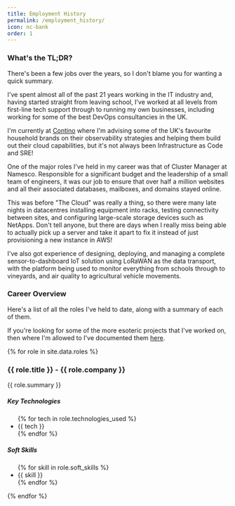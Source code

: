 ```yaml
---
title: Employment History
permalink: /employment_history/
icon: nc-bank
order: 1
---
```


<div class="row">
<div class="col-md-12">
<h3 class="description">What's the TL;DR?</h3>
</div>
</div>
<div class="row">
<div class="col">
<p>There's been a few jobs over the years, so I don't blame you for wanting a quick summary.</p>
<p>I've spent almost all of the past 21 years working in the IT industry and, having started straight from leaving school, I've worked at all levels from first-line tech support through to running my own businesses, including working for some of the best DevOps consultancies in the UK.</p>
<p>I'm currently at <A href="https://contino.io/">Contino</a> where I'm advising some of the UK's favourite household brands on their observability strategies and helping them build out their cloud capabilities, but it's not always been Infrastructure as Code and SRE!</p>
<p>One of the major roles I've held in my career was that of Cluster Manager at Namesco.  Responsible for a significant budget and the leadership of a small team of engineers, it was our job to ensure that over half a million websites and all their associated databases, mailboxes, and domains stayed online.</p>
<p>This was before "The Cloud" was really a thing, so there were many late nights in datacentres installing equipment into racks, testing connectivity between sites, and configuring large-scale storage devices such as NetApps. Don't tell anyone, but there are days when I really miss being able to actually pick up a server and take it apart to fix it instead of just provisioning a new instance in AWS!</p>
<p>I've also got experience of designing, deploying, and managing a complete sensor-to-dashboard IoT solution using LoRaWAN as the data transport, with the platform being used to monitor everything from schools through to vineyards, and air quality to agricultural vehicle movements.</p>
</div>
</div>
<div class="row">
<div class="col-md-12">
<h3 class="description">Career Overview</h3>
</div>
</div>
<div class="row">
<div class="col">
<p>Here's a list of all the roles I've held to date, along with a summary of each of them.</p>
<p>If you're looking for some of the more esoteric projects that I've worked on, then where I'm allowed to I've documented them <a href="/projects">here</a>.</p>
</div>
</div>
{% for role in site.data.roles %}
<div class="row justify-content-center">
  <div class="col-md-8">
    <div class="card card-stats">
      <div class="card-header">
        <h3 class="card-title">{{ role.title }} - {{ role.company }}</h3>
      </div>
      <div class="card-body">
        <p class="card-body">{{ role.summary }}</p>
          <div class="row">
            <div class="col">
              <h5 class="text-muted">Key Technologies</h5>
              <ul class="list-group list-group-flush">
                {% for tech in role.technologies_used %}
                  <li class="list-group-item">{{ tech }}</li>
                {% endfor %}
              </ul>
            </div>
            <div class="col">
              <h5 class="text-muted">Soft Skills</h5>
              <ul class="list-group list-group-flush">
              {% for skill in role.soft_skills %}
              <li class="list-group-item">{{ skill }}</li>
              {% endfor %}
              </ul>
            </div>
          </div>
      </div>
    </div>
  </div>
</div>
{% endfor %}
